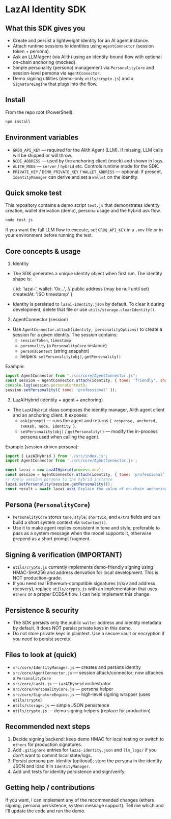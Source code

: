 LazAI Identity SDK
===================

What this SDK gives you
-----------------------
- Create and persist a lightweight identity for an AI agent instance.
- Attach runtime sessions to identities using `AgentConnector` (session token + persona).
- Ask an LLM/agent (via Alith) using an identity-bound flow with optional on-chain anchoring (mocked).
- Simple personality (persona) management via `PersonalityCore` and session-level persona via `AgentConnector`.
- Demo signing utilities (demo-only `utils/crypto.js`) and a `SignatureEngine` that plugs into the flow.

Install
-------
From the repo root (PowerShell):

```powershell
npm install
```

Environment variables
---------------------
- `GROQ_API_KEY` — required for the Alith Agent (LLM). If missing, LLM calls will be skipped or will throw.
- `NODE_ADDRESS` — used by the anchoring client (mock) and shown in logs.
- `ALITH_MODE` — `server` / `hybrid` etc. Controls runtime mode for the SDK.
- `PRIVATE_KEY` / `DEMO_PRIVATE_KEY` / `WALLET_ADDRESS` — optional: if present, `IdentityManager` can derive and set a `wallet` on the identity.

Quick smoke test
----------------
This repository contains a demo script `test.js` that demonstrates identity creation, wallet derivation (demo), persona usage and the hybrid ask flow.

```powershell
node test.js
```

If you want the full LLM flow to execute, set `GROQ_API_KEY` in a `.env` file or in your environment before running the test.

Core concepts & usage
---------------------
1) Identity

- The SDK generates a unique identity object when first run. The identity shape is:

	{
		id: 'lazai-<hex>',
		wallet: '0x...',   // public address (may be null until set)
		createdAt: 'ISO timestamp'
	}

- Identity is persisted to `lazai-identity.json` by default. To clear it during development, delete that file or use `utils/storage.clearIdentity()`.

2) AgentConnector (session)

- Use `AgentConnector.attach(identity, personalityOptions)` to create a session for a given identity. The session contains:
	- `sessionToken`, `timestamp`
	- `personality` (a `PersonalityCore` instance)
	- `personaContext` (string snapshot)
	- helpers: `setPersonality(obj)`, `getPersonality()`

Example:

```javascript
import AgentConnector from "./src/core/AgentConnector.js";
const session = AgentConnector.attach(identity, { tone: 'friendly', shortBio: 'I help users' });
console.log(session.personaContext);
session.setPersonality({ tone: 'professional' });
```

3) LazAIHybrid (identity + agent + anchoring)

- The `LazAIHybrid` class composes the identity manager, Alith agent client and an anchoring client. It exposes:
	- `ask(prompt)` — runs the agent and returns `{ response, anchored, txHash, node, identity }`.
	- `setPersonality(obj)` / `getPersonality()` — modify the in-process persona used when calling the agent.

Example (session-driven persona):

```javascript
import { LazAIHybrid } from './src/index.js';
import AgentConnector from './src/core/AgentConnector.js';

const lazai = new LazAIHybrid(process.env);
const session = AgentConnector.attach(identity, { tone: 'professional', shortBio: 'I explain decentralization' });
// Apply session persona to the hybrid instance
lazai.setPersonality(session.getPersonality());
const result = await lazai.ask('Explain the value of on-chain anchoring in one paragraph.');
```

Persona (`PersonalityCore`)
--------------------------
- `PersonalityCore` stores `tone`, `style`, `shortBio`, and `extra` fields and can build a short system context via `toContext()`.
- Use it to make agent replies consistent in tone and style; preferable to pass as a system message when the model supports it, otherwise prepend as a short prompt fragment.

Signing & verification (IMPORTANT)
---------------------------------
- `utils/crypto.js` currently implements demo-friendly signing using HMAC-SHA256 and address derivation for local development. This is NOT production-grade.
- If you need real Ethereum-compatible signatures (r/s/v and address recovery), replace `utils/crypto.js` with an implementation that uses `ethers` or a proper ECDSA flow. I can help implement this change.

Persistence & security
----------------------
- The SDK persists only the public `wallet` address and identity metadata by default. It does NOT persist private keys in this demo.
- Do not store private keys in plaintext. Use a secure vault or encryption if you need to persist secrets.

Files to look at (quick)
------------------------
- `src/core/IdentityManager.js` — creates and persists identity
- `src/core/AgentConnector.js` — session attach/connector; now attaches a `PersonalityCore`
- `src/core/LazAi.js` — `LazAIHybrid` orchestrator
- `src/core/PersonalityCore.js` — persona helper
- `src/core/SignatureEngine.js` — high-level signing wrapper (uses `utils/crypto`)
- `utils/storage.js` — simple JSON persistence
- `utils/crypto.js` — demo signing helpers (replace for production)

Recommended next steps
----------------------
1. Decide signing backend: keep demo HMAC for local testing or switch to `ethers` for production signatures.
2. Add `.gitignore` entries for `lazai-identity.json` and `llm_logs/` if you don't want to commit local state/logs.
3. Persist persona per-identity (optional): store the persona in the identity JSON and load it in `IdentityManager`.
4. Add unit tests for identity persistence and sign/verify.

Getting help / contributions
---------------------------
If you want, I can implement any of the recommended changes (ethers signing, persona persistence, system message support). Tell me which and I'll update the code and run the demo.
